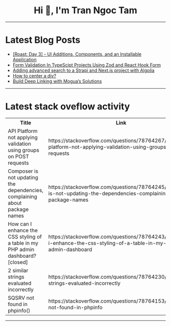 <h1 align="center">Hi 👋, I'm Tran Ngoc Tam</h1>

---

# Latest Blog Posts 
<!-- BLOG-POST-LIST:START -->
- [[Roast: Day 3] - UI Additions, Components, and an Installable Application](https://dev.to/nmiller15/roast-day-3-ui-additions-components-and-an-installable-application-4ec8)
- [Form Validation In TypeScipt Projects Using Zod and React Hook Form](https://dev.to/strapi/form-validation-in-typescipt-projects-using-zod-and-react-hook-form-49g6)
- [Adding advanced search to a Strapi and Next.js project with Algolia](https://dev.to/strapi/adding-advanced-search-to-a-strapi-and-nextjs-project-with-algolia-453d)
- [How to center a div?](https://dev.to/neonx26/how-to-center-a-div-12ai)
- [Build Deep Linking with Mogua’s Solutions](https://dev.to/omnimind/build-deep-linking-with-moguas-solutions-5967)
<!-- BLOG-POST-LIST:END -->

---

# Latest stack oveflow activity
<table>
  <tr><th>Title</th><th>Link</th></tr>
  <!-- STACKOVERFLOW:START --><tr><td>API Platform not applying validation using groups on POST requests</td><td>https://stackoverflow.com/questions/78764267/api-platform-not-applying-validation-using-groups-on-post-requests</td></tr><tr><td>Composer is not updating the dependencies, complaining about package names</td><td>https://stackoverflow.com/questions/78764245/composer-is-not-updating-the-dependencies-complaining-about-package-names</td></tr><tr><td>How can I enhance the CSS styling of a table in my PHP admin dashboard? [closed]</td><td>https://stackoverflow.com/questions/78764243/how-can-i-enhance-the-css-styling-of-a-table-in-my-php-admin-dashboard</td></tr><tr><td>2 similar strings evaluated incorrectly</td><td>https://stackoverflow.com/questions/78764230/2-similar-strings-evaluated-incorrectly</td></tr><tr><td>SQSRV not found in phpinfo&lpar;&rpar;</td><td>https://stackoverflow.com/questions/78764153/sqsrv-not-found-in-phpinfo</td></tr><!-- STACKOVERFLOW:END -->
</table>

---


